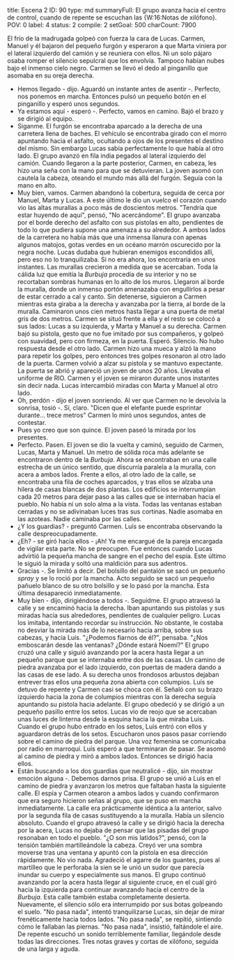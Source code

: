 title:          Escena 2
ID:             90
type:           md
summaryFull:    El grupo avanza hacia el centro de control, cuando de repente se escuchan las {W:16:Notas de xilófono}.
POV:            0
label:          4
status:         2
compile:        2
setGoal:        500
charCount:      7900


El frío de la madrugada golpeó con fuerza la cara de Lucas.
Carmen, Manuel y él bajaron del pequeño furgón y esperaron a que Marta viniera por el lateral izquierdo del camión y se reuniera con ellos.
Ni un solo pájaro osaba romper el silencio sepulcral que los envolvía. Tampoco habían nubes bajo el inmenso cielo negro.
Carmen se llevó el dedo al pinganillo que asomaba en su oreja derecha.
- Hemos llegado - dijo. Aguardó un instante antes de asentir -. Perfecto, nos ponemos en marcha.
Entonces pulsó un pequeño botón en el pinganillo y esperó unos segundos.
- Ya estamos aquí - esperó -. Perfecto, vamos en camino.
Bajó el brazo y se dirigió al equipo.
- Siganme.
El furgón se encontraba aparcado a la derecha de una carretera llena de baches. El vehículo se encontraba girado con el morro apuntando hacia el asfalto, ocultando a ojos de los presentes el destino del mismo.
Sin embargo Lucas sabía perfectamente lo que había al otro lado.
El grupo avanzó en fila india pegados al lateral izquierdo del camión. Cuando llegaron a la parte posterior, Carmen, en cabeza, les hizo una seña con la mano para que se detuvieran.
La joven asomó con cautela la cabeza, oteando el mundo más allá del furgón. Seguía con la mano en alto.
- Muy bien, vamos.
Carmen abandonó la cobertura, seguida de cerca por Manuel, Marta y Lucas. A este último le dio un vuelco el corazón cuando vio las altas murallas a poco más de doscientos metros.
"Tendría que estar huyendo de aquí", pensó, "No acercándome".
El grupo avanzaba por el borde derecho del asfalto con sus pistolas en alto, pendientes de todo lo que pudiera supone una amenaza a su alrededor.
A ambos lados de la carretera no había más que una inmensa llanura con apenas algunos matojos, gotas verdes en un océano marrón oscurecido por la negra noche.
Lucas dudaba que hubieran enemigos escondidos allí, pero eso no lo tranquilizaba. Si no era ahora, los encontraría en unos instantes.
Las murallas crecieron a medida que se acercaban. Toda la cálida luz que emitía la *Burbuja* procedía de su interior y no se recortaban sombras humanas en lo alto de los muros.
Llegaron al borde la muralla, donde un inmenso portón amenazaba con engullirlos a pesar de estar cerrado a cal y canto. Sin detenerse, siguieron a Carmen mientras esta giraba a la derecha y avanzaba por la tierra, al borde de la muralla.
Caminaron unos cien metros hasta llegar a una puerta de metal gris de dos metros. Carmen se situó frente a ella y el resto se colocó a sus lados: Lucas a su izquierda, y Marta y Manuel a su derecha.
Carmen bajó su pistola, gesto que no fue imitado por sus compañeros, y golpeó con suavidad, pero con firmeza, en la puerta. Esperó.
Silencio.
No hubo respuesta desde el otro lado. Carmen hizo una mueca y alzó la mano para repetir los golpes, pero entonces tres golpes resonaron al otro lado de la puerta.
Carmen volvió a alzar su pistola y se mantuvo expectante.
La puerta se abrió y apareció un joven de unos 20 años. Llevaba el uniforme de RIO.
Carmen y el joven se miraron durante unos instantes sin decir nada. Lucas intercambió miradas con Marta y Manuel al otro lado.
- Oh, perdón - dijo el joven sonriendo. Al ver que Carmen no le devolvía la sonrisa, tosió -. Sí, claro. "Dicen que el elefante puede esprintar durante... trece metros"
Carmen lo miró unos segundos, antes de contestar.
- Pues yo creo que son quince.
El joven paseó la mirada por los presentes.
- Perfecto. Pasen.
El joven se dio la vuelta y caminó, seguido de Carmen, Lucas, Marta y Manuel.
Un metro de sólida roca más adelante se encontraron dentro de la *Burbuja*.
Ahora se encontraban en una calle estrecha de un único sentido, que discurría paralela a la muralla, con acera a ambos lados. Frente a ellos, al otro lado de la calle, se encontraba una fila de coches aparcados, y tras ellos se alzaba una hilera de casas blancas de dos plantas. Los edificios se interrumpían cada 20 metros para dejar paso a las calles que se internaban hacia el pueblo.
No había ni un solo alma a la vista. Todas las ventanas estaban cerradas y no se adivinaban luces tras sus cortinas. Nadie asomaba en las azoteas. Nadie caminaba por las calles.
- ¿Y los guardias? - preguntó Carmen.
Luís se encontraba observando la calle despreocupadamente.
- ¿Eh? - se giró hacia ellos - ¡Ah! Ya me encargué de la pareja encargada de vigilar esta parte. No se preocupen.
Fue entonces cuando Lucas advirtió la pequeña mancha de sangre en el pecho del espía. Este último le siguió la mirada y soltó una maldición para sus adentros.
- Gracias -. Se limitó a decir.
Del bolsillo del pantalón se sacó un pequeño *spray* y se lo roció por la mancha. Acto seguido se sacó un pequeño pañuelo blanco de su otro bolsillo y se lo pasó por la mancha. Esta última desapareció inmediatamente.
- Muy bien - dijo, dirigiéndose a todos -. Seguidme.
El grupo atravesó la calle y se encaminó hacia la derecha. Iban apuntando sus pistolas y sus miradas hacia sus alrededores, pendientes de cualquier peligro.
Lucas los imitaba, intentando recordar su instrucción. No obstante, le costaba no desviar la mirada más de lo necesario hacia arriba, sobre sus cabezas, y hacia Luís. "¿Podemos fiarnos de él?", pensaba. "¿Nos emboscarán desde las ventanas? ¿Dónde estará Noemí?"
El grupo cruzó una calle y siguió avanzando por la acera hasta llegar a un pequeño parque que se internaba entre dos de las casas. Un camino de piedra avanzaba por el lado izquierdo, con puertas de madera dando a las casas de ese lado. A su derecha unos frondosos arbustos dejaban entrever tras ellos una pequeña zona abierta con columpios.
Luís se detuvo de repente y Carmen casi se choca con él. Señaló con su brazo izquierdo hacia la zona de columpios mientras con la derecha seguía apuntando su pistola hacia adelante.
El grupo obedeció y se dirigió a un pequeño pasillo entre los setos. Lucas vio de reojo que se acercaban unas luces de linterna desde la esquina hacia la que miraba Luis. Cuando el grupo hubo entrado en los setos, Luis entró con ellos y aguardaron detrás de los setos.
Escucharon unos pasos pasar corriendo sobre el camino de piedra del parque. Una voz femenina se comunicaba por radio en marroquí.
Luís esperó a que terminaran de pasar. Se asomó al camino de piedra y miró a ambos lados. Entonces se dirigió hacia ellos.
- Están buscando a los dos guardias que neutralicé - dijo, sin mostrar emoción alguna -. Debemos darnos prisa.
El grupo se unió a Luís en el camino de piedra y avanzaron los metros que faltaban hasta la siguiente calle. El espía y Carmen otearon a ambos lados y cuando confirmaron que era seguro hicieron señas al grupo, que se puso en marcha inmediatamente. La calle era prácticamente idéntica a la anterior, salvo por la segunda fila de casas sustituyendo a la muralla.
Había un silencio absoluto. Cuando el grupo atravesó la calle y se dirigió hacia la derecha por la acera, Lucas no dejaba de pensar que las pisadas del grupo resonaban en todo el pueblo.
"¿O son mis latidos?", pensó, con la tensión también martilleándole la cabeza.
Creyó ver una sombra moverse tras una ventana y apuntó con la pistola en esa dirección rápidamente.
No vio nada.
Agradeció el agarre de los guantes, pues al martilleo que le perforaba la sien se le unió un sudor que parecía inundar su cuerpo y especialmente sus manos.
El grupo continuó avanzando por la acera hasta llegar al siguiente cruce, en el cuál giró hacia la izquierda para continuar avanzando hacia el centro de la *Burbuja*.
Esta calle también estaba completamente desierta. Nuevamente, el silencio sólo era interrumpido por sus botas golpeando el suelo.
"No pasa nada", intentó tranquilizarse Lucas, sin dejar de mirar frenéticamente hacia todos lados.
"No pasa nada", se repitió, sintiendo cómo le fallaban las piernas.
"No pasa nada", insistió, faltándole el aire.
De repente escuchó un sonido terriblemente familiar, llegándole desde todas las direcciones.
Tres notas graves y cortas de xilófono, seguida de una larga y aguda.